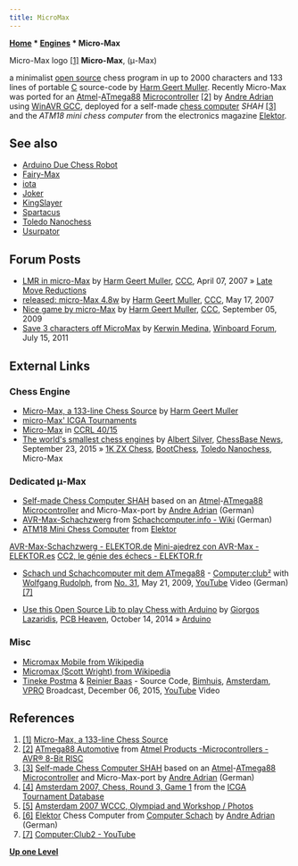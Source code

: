 ```yaml
---
title: MicroMax
---
```

**[Home](Home "Home") \* [Engines](Engines "Engines") \* Micro-Max**



 [](http://home.hccnet.nl/h.g.muller/max-src2.html) Micro-Max logo <a id="cite-note-1" href="#cite-ref-1">[1]</a> 
**Micro-Max**, (μ-Max)  

a minimalist [open source](Category:Open_Source "Category:Open Source") chess program in up to 2000 characters and 133 lines of portable [C](C "C") source-code by [Harm Geert Muller](Harm_Geert_Muller "Harm Geert Muller"). Recently Micro-Max was ported for an [Atmel](https://en.wikipedia.org/wiki/Atmel)-[ATmega88](https://en.wikipedia.org/wiki/ATmega88) [Microcontroller](https://en.wikipedia.org/wiki/Microcontroller) <a id="cite-note-2" href="#cite-ref-2">[2]</a> by [Andre Adrian](Andre_Adrian "Andre Adrian") using [WinAVR GCC](http://winavr.sourceforge.net/), deployed for a self-made [chess computer](Dedicated_Chess_Computers "Dedicated Chess Computers") *SHAH* <a id="cite-note-3" href="#cite-ref-3">[3]</a> and the *ATM18 mini chess computer* from the electronics magazine [Elektor](https://en.wikipedia.org/wiki/Elektor). 


  




## See also


* [Arduino Due Chess Robot](Robots#CRAP "Robots")
* [Fairy-Max](Fairy-Max "Fairy-Max")
* [iota](Iota "Iota")
* [Joker](Joker_NL "Joker NL")
* [KingSlayer](index.php?title=KingSlayer&action=edit&redlink=1 "KingSlayer (page does not exist)")
* [Spartacus](Spartacus "Spartacus")
* [Toledo Nanochess](Toledo "Toledo")
* [Usurpator](Usurpator "Usurpator")


## Forum Posts


* [LMR in micro-Max](http://www.talkchess.com/forum/viewtopic.php?t=12936) by [Harm Geert Muller](Harm_Geert_Muller "Harm Geert Muller"), [CCC](CCC "CCC"), April 07, 2007 » [Late Move Reductions](Late_Move_Reductions "Late Move Reductions")
* [released: micro-Max 4.8w](http://www.talkchess.com/forum/viewtopic.php?t=13837) by [Harm Geert Muller](Harm_Geert_Muller "Harm Geert Muller"), [CCC](CCC "CCC"), May 17, 2007
* [Nice game by micro-Max](http://www.talkchess.com/forum/viewtopic.php?t=29663) by [Harm Geert Muller](Harm_Geert_Muller "Harm Geert Muller"), [CCC](CCC "CCC"), September 05, 2009
* [Save 3 characters off MicroMax](http://www.open-aurec.com/wbforum/viewtopic.php?f=4&t=51887) by [Kerwin Medina](Kerwin_Medina "Kerwin Medina"), [Winboard Forum](Computer_Chess_Forums "Computer Chess Forums"), July 15, 2011


## External Links


### Chess Engine


* [Micro-Max, a 133-line Chess Source](http://home.hccnet.nl/h.g.muller/max-src2.html) by [Harm Geert Muller](Harm_Geert_Muller "Harm Geert Muller")
* [micro-Max' ICGA Tournaments](https://www.game-ai-forum.org/icga-tournaments/program.php?id=518)
* [Micro-Max](http://computerchess.org.uk/ccrl/4040/cgi/compare_engines.cgi?family=Micro-Max&print=Rating+list&print=Results+table&print=LOS+table&print=Ponder+hit+table&print=Eval+difference+table&print=Comopp+gamenum+table&print=Overlap+table&print=Score+with+common+opponents) in [CCRL 40/15](CCRL "CCRL")
* [The world's smallest chess engines](https://en.chessbase.com/post/the-world-s-smallest-chess-engines) by [Albert Silver](Albert_Silver "Albert Silver"), [ChessBase News](ChessBase "ChessBase"), September 23, 2015 » [1K ZX Chess](1K_ZX_Chess "1K ZX Chess"), [BootChess](BootChess "BootChess"), [Toledo Nanochess](Toledo "Toledo"), Micro-Max


### Dedicated μ-Max


* [Self-made Chess Computer SHAH](http://www.andreadrian.de/schach/#Selbstbau_Schachcomputer_SHAH) based on an [Atmel](https://en.wikipedia.org/wiki/Atmel)-[ATmega88](https://en.wikipedia.org/wiki/ATmega88) [Microcontroller](https://en.wikipedia.org/wiki/Microcontroller) and Micro-Max-port by [Andre Adrian](Andre_Adrian "Andre Adrian") (German)
* [AVR-Max-Schachzwerg](http://www.schach-computer.info/wiki/index.php/AVR-Max-Schachzwerg) from [Schachcomputer.info - Wiki](http://www.schach-computer.info/wiki/index.php/Hauptseite_En) (German)
* [ATM18 Mini Chess Computer](https://www.elektormagazine.com/magazine/elektor-200909/19174) from [Elektor](https://en.wikipedia.org/wiki/Elektor)


 [AVR-Max-Schachzwerg - ELEKTOR.de](https://www.elektormagazine.de/magazine/elektor-200906/3242.html)
 [Mini-ajedrez con AVR-Max - ELEKTOR.es](https://dialnet.unirioja.es/servlet/articulo?codigo=3029188)
 [CC2, le génie des échecs - ELEKTOR.fr](https://www.elektormagazine.fr/magazine/elektor-200909/11399)
* [Schach und Schachcomputer mit dem ATmega88](https://www.youtube.com/watch?v=vdPbR1agc0w) - [Computer:club²](http://www.cczwei.de/) with [Wolfgang Rudolph](http://de.wikipedia.org/wiki/Wolfgang_Rudolph_%28Moderator%29), from [No. 31](https://www.youtube.com/watch?v=1bjO1J99Ywc), May 21, 2009, [YouTube](https://en.wikipedia.org/wiki/YouTube) Video (German) <a id="cite-note-7" href="#cite-ref-7">[7]</a>


 
* [Use this Open Source Lib to play Chess with Arduino](http://pcbheaven.com/opendir/index.php?show=193ih3156lxbbd90dc9) by [Giorgos Lazaridis](http://pcbheaven.com/opendir/index.php?author=Giorgos%20Lazaridis), [PCB Heaven](http://www.pcbheaven.com/), October 14, 2014 » [Arduino](Arduino "Arduino")


### Misc


* [Micromax Mobile from Wikipedia](https://en.wikipedia.org/wiki/Micromax_Mobile)
* [Micromax (Scott Wright) from Wikipedia](https://en.wikipedia.org/wiki/Micromax)
* [Tineke Postma](Category:Tineke_Postma "Category:Tineke Postma") & [Reinier Baas](https://nl.wikipedia.org/wiki/Reinier_Baas) - Source Code, [Bimhuis](https://en.wikipedia.org/wiki/Bimhuis), [Amsterdam](https://en.wikipedia.org/wiki/Amsterdam), [VPRO](https://en.wikipedia.org/wiki/VPRO) Broadcast, December 06, 2015, [YouTube](https://en.wikipedia.org/wiki/YouTube) Video


 
## References


1. <a id="cite-ref-1" href="#cite-note-1">[1]</a> [Micro-Max, a 133-line Chess Source](http://home.hccnet.nl/h.g.muller/max-src2.html)
2. <a id="cite-ref-2" href="#cite-note-2">[2]</a> [ATmega88 Automotive](http://www.atmel.com/dyn/products/product_card.asp?part_id=3757) from [Atmel Products -Microcontrollers - AVR® 8-Bit RISC](http://www.atmel.com/products/AVR/)
3. <a id="cite-ref-3" href="#cite-note-3">[3]</a> [Self-made Chess Computer SHAH](http://www.andreadrian.de/schach/#Selbstbau_Schachcomputer_SHAH) based on an [Atmel](https://en.wikipedia.org/wiki/Atmel)-[ATmega88](https://en.wikipedia.org/wiki/ATmega88) [Microcontroller](https://en.wikipedia.org/wiki/Microcontroller) and Micro-Max-port by [Andre Adrian](Andre_Adrian "Andre Adrian") (German)
4. <a id="cite-ref-4" href="#cite-note-4">[4]</a> [Amsterdam 2007, Chess, Round 3, Game 1](https://www.game-ai-forum.org/icga-tournaments/round.php?tournament=173&round=3&id=1) from the [ICGA Tournament Database](https://www.game-ai-forum.org/icga-tournaments/)
5. <a id="cite-ref-5" href="#cite-note-5">[5]</a> [Amsterdam 2007 WCCC, Olympiad and Workshop / Photos](https://www.game-ai-forum.org/icga-tournaments/event_info.php?id=15)
6. <a id="cite-ref-6" href="#cite-note-6">[6]</a> [Elektor](https://en.wikipedia.org/wiki/Elektor) Chess Computer from [Computer Schach](http://www.andreadrian.de/schach/) by [Andre Adrian](Andre_Adrian "Andre Adrian") (German)
7. <a id="cite-ref-7" href="#cite-note-7">[7]</a> [Computer:Club2 - YouTube](https://www.youtube.com/user/computerclubzwei)

**[Up one Level](Engines "Engines")**







 
